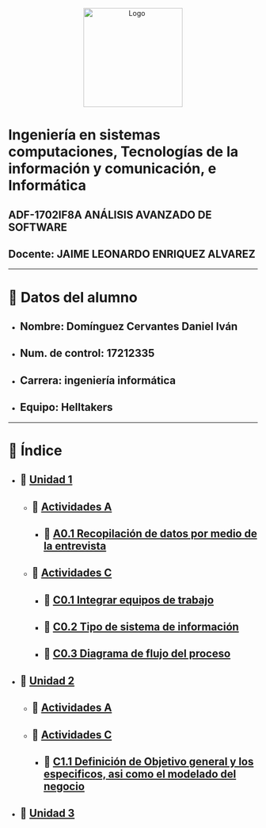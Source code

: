 <p align="center">
    <img alt="Logo" src="https://www.tijuana.tecnm.mx/wp-content/themes/tecnm/images/logo_TECT.png" width=200 height=200>
</p>

# Ingeniería en sistemas computaciones, Tecnologías de la información y comunicación, e Informática
## ADF-1702IF8A ANÁLISIS AVANZADO DE SOFTWARE
## Docente: JAIME LEONARDO ENRIQUEZ ALVAREZ
___
# :page_with_curl: Datos del alumno
- ## Nombre: Domínguez Cervantes Daniel Iván
- ## Num. de control: 17212335
- ## Carrera: ingeniería informática
- ## Equipo: Helltakers
___

# :floppy_disk: Índice 
- ## :file_folder: [Unidad 1](./Unidad_1)
    - ## :open_file_folder: [Actividades A](./Unidad_1/Actividades_A)
        - ## :page_facing_up: [A0.1 Recopilación de datos por medio de la entrevista](./Unidad_1/Actividades_A/A0.1_DataCollectionThroughTheInterviewDanielDominguez.md)
    - ## :open_file_folder: [Actividades C](./Unidad_1/Actividades_C)
        - ## :page_facing_up: [C0.1 Integrar equipos de trabajo](./Unidad_1/Actividades_C/C0.1_IntegrarEquiposDeTrabajo_DanielDominguez.md)
        - ## :page_facing_up: [C0.2  Tipo de sistema de información](./Unidad_1/Actividades_C/C0.2_Tipo_de_sistema_de_información_DanielDominguez.md)
        - ## :page_facing_up: [C0.3 Diagrama de flujo del proceso](./Unidad_1/Actividades_C/C0.3_DiagramaDeFlujoDelProceso_DanielDominguez.md)
- ## :file_folder: [Unidad 2](./Unidad_2)
    - ## :open_file_folder: [Actividades A](./Unidad_2/Actividades_A)

    - ## :open_file_folder: [Actividades C](./Unidad_2/Actividades_C)
        - ## :page_facing_up: [C1.1 Definición de Objetivo general y los especificos, asi como el modelado del negocio](./Unidad_2/Actividades_C/C1.1_DefiniciónDeObjetivoGeneralYLosEspecificosAsiComoElModeladoDelNegocio_DanielDominguez.md)
- ## :file_folder: [Unidad 3](./Unidad_3)